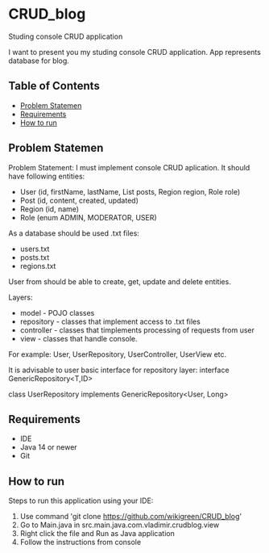 # CRUD_blog
Studing console CRUD application

I want to present you my studing console CRUD application. App represents database for blog. 

## Table of Contents
* [Problem Statemen](#problem-statemen)
* [Requirements](#requirements)
* [How to run](#how-to-run)

## Problem Statemen
Problem Statement: I must implement console CRUD aplication. It should have following entities: 

* User (id, firstName, lastName, List<Post> posts, Region region, Role role)
* Post (id, content, created, updated)
* Region (id, name)
* Role (enum ADMIN, MODERATOR, USER)

As a database should be used .txt files:

* users.txt
* posts.txt
* regions.txt

User from should be able to create, get, update and delete entities.

Layers:
* model - POJO classes
* repository - classes that implement access to .txt files
* controller - classes that timplements processing of requests from user
* view - classes that handle console.

For example: User, UserRepository, UserController, UserView etc.


It is advisable to user basic interface for repository layer:
interface GenericRepository<T,ID>

class UserRepository implements GenericRepository<User, Long>

## Requirements
* IDE
* Java 14 or newer
* Git

## How to run 
Steps to run this application using your IDE:

1. Use command 'git clone https://github.com/wikigreen/CRUD_blog'
2. Go to Main.java in src.main.java.com.vladimir.crudblog.view
3. Right click the file and Run as Java application
4. Follow the instructions from console

